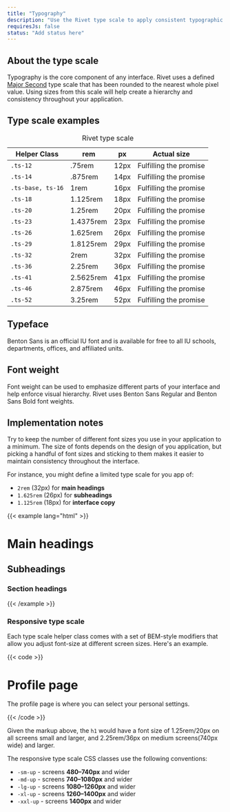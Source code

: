 ```yaml
---
title: "Typography"
description: "Use the Rivet type scale to apply consistent typographic design to your application."
requiresJs: false
status: "Add status here"
---
```


## About the type scale
Typography is the core component of any interface. Rivet uses a defined [Major Second](http://type-scale.com/?size=16&scale=1.125&text=A%20Visual%20Type%20Scale&webfont=Libre+Baskerville&font-family=%27Libre%20Baskerville%27,%20serif&font-weight=400&font-family-headers=&font-weight-headers=inherit&background-color=white&font-color=#333) type scale that has been rounded to the nearest whole pixel value. Using sizes from this scale will help create a hierarchy and consistency throughout your application.

## Type scale examples

<table class="m-top-lg">
    <caption class="sr-only">Rivet type scale</caption>
    <thead>
        <th>Helper Class</th>
        <th>rem</th>
        <th>px</th>
        <th>Actual size</th>
    </thead>
    <tbody>
        <tr>
            <td><code>.ts-12</code></td>
            <td>.75rem</td>
            <td>12px</td>
            <td class="ts-12">Fulfilling the promise</td>
        </tr>
        <tr>
            <td><code>.ts-14</code></td>
            <td>.875rem</td>
            <td>14px</td>
            <td class="ts-14">Fulfilling the promise</td>
        </tr>
        <tr>
            <td><code>.ts-base, ts-16</code></td>
            <td>1rem</td>
            <td>16px</td>
            <td class="ts-base">Fulfilling the promise</td>
        </tr>
        <tr>
            <td><code>.ts-18</code></td>
            <td>1.125rem</td>
            <td>18px</td>
            <td class="ts-18">Fulfilling the promise</td>
        </tr>
        <tr>
            <td><code>.ts-20</code></td>
            <td>1.25rem</td>
            <td>20px</td>
            <td class="ts-20">Fulfilling the promise</td>
        </tr>
        <tr>
            <td><code>.ts-23</code></td>
            <td>1.4375rem</td>
            <td>23px</td>
            <td class="ts-23">Fulfilling the promise</td>
        </tr>
        <tr>
            <td><code>.ts-26</code></td>
            <td>1.625rem</td>
            <td>26px</td>
            <td class="ts-26">Fulfilling the promise</td>
        </tr>
        <tr>
            <td><code>.ts-29</code></td>
            <td>1.8125rem</td>
            <td>29px</td>
            <td class="ts-29">Fulfilling the promise</td>
        </tr>
        <tr>
            <td><code>.ts-32</code></td>
            <td>2rem</td>
            <td>32px</td>
            <td class="ts-32">Fulfilling the promise</td>
        </tr>
        <tr>
            <td><code>.ts-36</code></td>
            <td>2.25rem</td>
            <td>36px</td>
            <td class="ts-36">Fulfilling the promise</td>
        </tr>
        <tr>
            <td><code>.ts-41</code></td>
            <td>2.5625rem</td>
            <td>41px</td>
            <td class="ts-41">Fulfilling the promise</td>
        </tr>
        <tr>
            <td><code>.ts-46</code></td>
            <td>2.875rem</td>
            <td>46px</td>
            <td class="ts-46">Fulfilling the promise</td>
        </tr>
        <tr>
            <td><code>.ts-52</code></td>
            <td>3.25rem</td>
            <td>52px</td>
            <td class="ts-52">Fulfilling the promise</td>
        </tr>
    </tbody>
</table>

## Typeface
Benton Sans is an official IU font and is available for free to all IU schools, departments, offices, and affiliated units.

## Font weight
Font weight can be used to emphasize different parts of your interface and help enforce visual hierarchy. Rivet uses Benton Sans Regular and Benton Sans Bold font weights.

## Implementation notes
Try to keep the number of different font sizes you use in your application to a minimum. The size of fonts depends on the design of you application, but picking a handful of font sizes and sticking to them makes it easier to maintain consistency throughout the interface.

For instance, you might define a limited type scale for you app of:

- `2rem` (32px) for **main headings**
- `1.625rem` (26px) for **subheadings**
- `1.125rem` (18px) for **interface copy**

{{< example lang="html" >}}<h1 class="ts-32">Main headings</h1>
<h2 class="ts-26">Subheadings</h2>
<h3 class="ts-18">Section headings</h3>
{{< /example >}}

### Responsive type scale
Each type scale helper class comes with a set of BEM-style modifiers that allow you adjust font-size at different screen sizes. Here's an example.

{{< code >}}<h1 class="ts-20 ts-32-md-up">Profile page</h1>
<p class="ts-14">The profile page is where you can select your personal settings.</p>
{{< /code >}}

Given the markup above, the `h1` would have a font size of 1.25rem/20px on all screens small and larger, and 2.25rem/36px on medium screens(740px wide) and larger.

The responsive type scale CSS classes use the following conventions:

- `-sm-up` - screens **480–740px** and wider
- `-md-up` - screens **740–1080px** and wider
- `-lg-up` - screens **1080–1260px** and wider
- `-xl-up` - screens **1260–1400px** and wider
- `-xxl-up` - screens **1400px** and wider